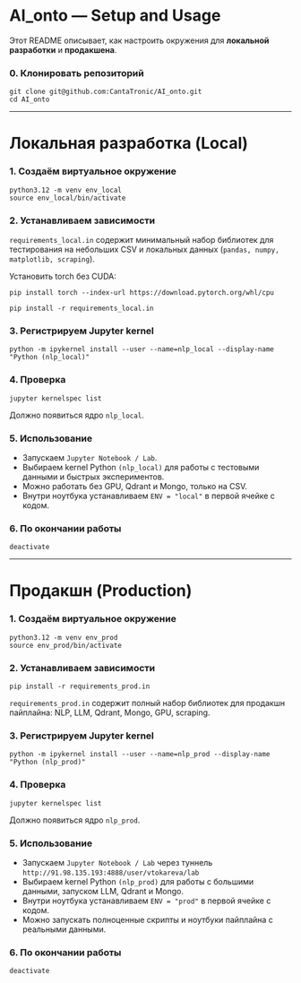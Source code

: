# AI_onto — Setup and Usage

Этот README описывает, как настроить окружения для **локальной разработки** и **продакшена**.

### 0. Клонировать репозиторий

```
git clone git@github.com:CantaTronic/AI_onto.git
cd AI_onto
```

---

# Локальная разработка (Local)

### 1. Создаём виртуальное окружение
```
python3.12 -m venv env_local
source env_local/bin/activate
```

### 2. Устанавливаем зависимости
`requirements_local.in` содержит минимальный набор библиотек для тестирования на небольших CSV и локальных данных (`pandas, numpy, matplotlib, scraping`).

Установить torch без CUDA:
```
pip install torch --index-url https://download.pytorch.org/whl/cpu
```

```
pip install -r requirements_local.in
```

### 3. Регистрируем Jupyter kernel
```
python -m ipykernel install --user --name=nlp_local --display-name "Python (nlp_local)"
```

### 4. Проверка
```
jupyter kernelspec list
```

Должно появиться ядро `nlp_local`.

### 5. Использование

- Запускаем `Jupyter Notebook / Lab`.
- Выбираем kernel Python `(nlp_local)` для работы с тестовыми данными и быстрых экспериментов.
- Можно работать без GPU, Qdrant и Mongo, только на CSV.
- Внутри ноутбука устанавливаем `ENV = "local"` в первой ячейке с кодом.

### 6. По окончании работы

```
deactivate
```

---

# Продакшн (Production)

### 1. Создаём виртуальное окружение
```
python3.12 -m venv env_prod
source env_prod/bin/activate
```

### 2. Устанавливаем зависимости
```
pip install -r requirements_prod.in
```
`requirements_prod.in` содержит полный набор библиотек для продакшн пайплайна: NLP, LLM, Qdrant, Mongo, GPU, scraping.

### 3. Регистрируем Jupyter kernel
```
python -m ipykernel install --user --name=nlp_prod --display-name "Python (nlp_prod)"
```

### 4. Проверка
```
jupyter kernelspec list
```
Должно появиться ядро `nlp_prod`.

### 5. Использование

- Запускаем `Jupyter Notebook / Lab` через туннель `http://91.98.135.193:4888/user/vtokareva/lab`
- Выбираем kernel Python `(nlp_prod)` для работы с большими данными, запуском LLM, Qdrant и Mongo.
- Внутри ноутбука устанавливаем `ENV = "prod"` в первой ячейке с кодом.
- Можно запускать полноценные скрипты и ноутбуки пайплайна с реальными данными.


### 6. По окончании работы
```
deactivate
```
